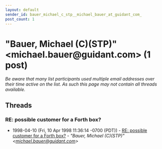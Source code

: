 ```yaml
---
layout: default
sender_id: bauer_michael_c_stp__michael_bauer_at_guidant_com_
post_count: 1
---
```


# "Bauer, Michael (C)(STP)" <michael.bauer<span>@</span>guidant.com> (1 post)

_Be aware that many list participants used multiple email addresses over their time active on the list. As such this page may not contain all threads available._

## Threads

### RE: possible customer for a Forth box?
+ 1998-04-10 (Fri, 10 Apr 1998 11:36:14 -0700 (PDT)) - [RE: possible customer for a Forth box?](/archive/1998/04/89e53c945c0abe2d893d5310e074437ef0e36d291a3ae21cbf42d4f6b7dab737) - _"Bauer, Michael (C)(STP)" \<michael.bauer@guidant.com\>_

